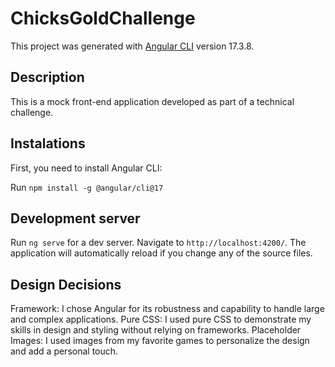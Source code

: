 # ChicksGoldChallenge

This project was generated with [Angular CLI](https://github.com/angular/angular-cli) version 17.3.8.

## Description
This is a mock front-end application developed as part of a technical challenge.

## Instalations

First, you need to install Angular CLI:

Run `npm install -g @angular/cli@17`

## Development server

Run `ng serve` for a dev server. Navigate to `http://localhost:4200/`. The application will automatically reload if you change any of the source files.

## Design Decisions

Framework: I chose Angular for its robustness and capability to handle large and complex applications.
Pure CSS: I used pure CSS to demonstrate my skills in design and styling without relying on frameworks.
Placeholder Images: I used images from my favorite games to personalize the design and add a personal touch.